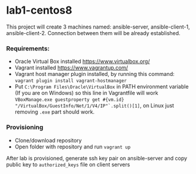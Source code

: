 # lab1-centos8
This project will create 3 machines named: ansible-server, ansible-client-1,  ansible-client-2. Connection between them will be already established.

### Requirements:
- Oracle Virtual Box installed https://www.virtualbox.org/
- Vagrant installed https://www.vagrantup.com/
- Vagrant host manager plugin installed, by running this command:  
`vagrant plugin install vagrant-hostmanager`
- Put `C:\Program Files\Oracle\VirtualBox` in PATH environment variable (If you are on Windows) so this line in Vagrantfile will work ``VBoxManage.exe guestproperty get #{vm.id} "/VirtualBox/GuestInfo/Net/1/V4/IP"`.split()[1]``, on Linux just removing `.exe` part should work.

### Provisioning
- Clone/download repository 
- Open folder with repository and run `vagrant up`

After lab is provisioned, generate ssh key pair on ansible-server and copy public key to `authorized_keys` file on client servers


